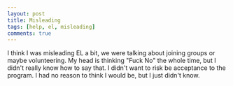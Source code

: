 ```yaml
---
layout: post
title: Misleading 
tags: [help, el, misleading]
comments: true
---
```

I think I was misleading EL a bit, we were talking about joining groups or maybe volunteering. My head is thinking "Fuck No" the whole time, but I didn't really know how to say that. I didn't want to risk be acceptance to the program. I had no reason to think I would be, but I just didn't know.